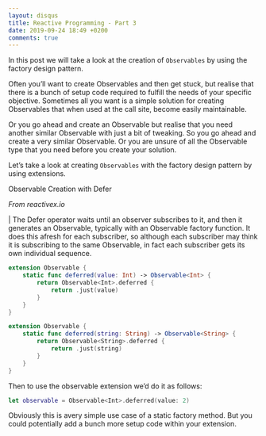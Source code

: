 ```yaml
---
layout: disqus
title: Reactive Programming - Part 3
date: 2019-09-24 18:49 +0200
comments: true
---
```


In this post we will take a look at the creation of `Observables` by using the factory design pattern.

Often you’ll want to create Observables and then get stuck, but realise that there is a bunch of setup code required to fulfill the needs of your specific objective. Sometimes all you want is a simple solution for creating Observables that when used at the call site, become easily maintainable.

Or you go ahead and create an Observable but realise that you need another similar Observable with just a bit of tweaking. So you go ahead and create a very similar Observable. Or you are unsure of all the Observable type that you need before you create your solution.

Let’s take a look at creating `Observables` with the factory design pattern by using extensions.

Observable Creation with Defer

_From reactivex.io_

| The Defer operator waits until an observer subscribes to it, and then it generates an Observable, typically with an Observable factory function. It does this afresh for each subscriber, so although each subscriber may think it is subscribing to the same Observable, in fact each subscriber gets its own individual sequence.

```swift
extension Observable {
    static func deferred(value: Int) -> Observable<Int> {
        return Observable<Int>.deferred {
            return .just(value)
        }
    }
}

extension Observable {
    static func deferred(string: String) -> Observable<String> {
        return Observable<String>.deferred {
            return .just(string)
        }
    }
}
```

Then to use the observable extension we’d do it as follows:

```swift
let observable = Observable<Int>.deferred(value: 2)
```

Obviously this is avery simple use case of a static factory method. But you could potentially add a bunch more setup code within your extension.
